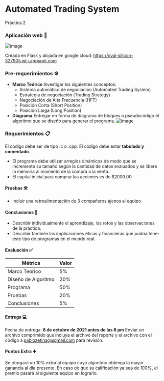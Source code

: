 # Automated Trading System


Práctica 2

### Aplicación web 🔗
![image](https://user-images.githubusercontent.com/66523396/136731339-fd039a7c-1312-4b4a-894c-01fc03d491f7.png)

Creada en Flask y alojada en google cloud:
https://oval-silicon-327905.wl.r.appspot.com

### Pre-requerimientos ⚙️

- **Marco Teórico** Investigar los siguientes conceptos:
  - Sistema automático de negociación (Automated Trading System)
  - Estrategia de negociación (Trading Strategy)
  - Negociación de Alta Frecuencia (HFT)
  - Posición Corta (Short Position)
  - Posición Larga (Long Position)
- **Diagrama** Entregar en forma de diagrama de bloques o pseudocódigo el algoritmo que se diseñó para generar el programa.
![image](https://user-images.githubusercontent.com/66523396/136708868-0f89c64d-3a51-4b39-b626-1e7adda3cb9c.png)

### Requerimientos 📋
El código debe ser de tipo .c o .cpp. El código debe estar **tabulado y comentado**.
- El programa debe utilizar arreglos dinámicos de modo que se incremente
su tamaño según la cantidad de datos evaluados y se libere la memoria al
momento de la compra o la venta.
- El capital inicial para comprar las acciones es de $2000.00


#### Pruebas 🛠️
- Incluir una retroalimentación de 3 compañeros ajenos al equipo

#### Conclusiones 📖
- Describir individualmente el aprendizaje, los retos y las observaciones de la práctica.
- Describir también las implicaciones éticas y financieras que podría tener
este tipo de programas en el mundo real.

#### Evaluación ✅ 

| Métrica      | Valor |
| ----------- | ----------- |
| Marco Teórico      | 5%       |
| Diseño de Algoritmo   | 20%        |
| Programa   | 50%        |
| Pruebas   | 20%        |
| Conclusiones   | 5%        |

#### Entrega 💻
Fecha de entrega: **8 de octubre de 2021 antes de las 8 pm**
Enviar un archivo comprimido que incluya el archivo del reporte y el archivo con el
código a pablozetinag@gmail.com para revisión.

#### Puntos Extra ➕
Se otorgará un 10% extra al equipo cuyo algoritmo obtenga la mayor ganancia al
día presente. En caso de que su calificación ya sea de 100%, el premio pasará al
siguiente equipo en lograrlo.
